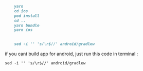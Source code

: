 ```markdown 
    yarn 
    cd ios 
    pod install 
    cd ..
    yarn bundle
    yarn ios

    
    sed -i '' 's/\r$//' android/gradlew   

```
if you cant build app for android, just run this code in terminal :   
```
sed -i '' 's/\r$//' android/gradlew   

```